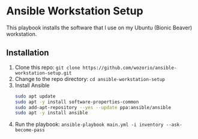 # Ansible Workstation Setup
This playbook installs the software that I use on my Ubuntu (Bionic Beaver) workstation.

## Installation
1. Clone this repo: `git clone https://github.com/wozorio/ansible-workstation-setup.git`
1. Change to the repo directory: `cd ansible-workstation-setup`
1. Install Ansible
    ```bash
    sudo apt update
    sudo apt -y install software-properties-common
    sudo add-apt-repository --yes --update ppa:ansible/ansible
    sudo apt -y install ansible
    ```
3. Run the playbook: `ansible-playbook main.yml -i inventory --ask-become-pass`
